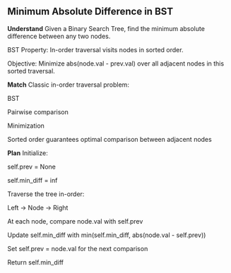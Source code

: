 ## Minimum Absolute Difference in BST

**Understand**
Given a Binary Search Tree, find the minimum absolute difference between any two nodes.

BST Property:
In-order traversal visits nodes in sorted order.

Objective:
Minimize abs(node.val - prev.val) over all adjacent nodes in this sorted traversal.

**Match**
Classic in-order traversal problem:

BST

Pairwise comparison

Minimization

Sorted order guarantees optimal comparison between adjacent nodes

**Plan**
Initialize:

self.prev = None

self.min_diff = inf

Traverse the tree in-order:

Left → Node → Right

At each node, compare node.val with self.prev

Update self.min_diff with min(self.min_diff, abs(node.val - self.prev))

Set self.prev = node.val for the next comparison

Return self.min_diff